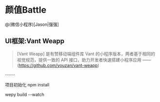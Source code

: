 # 颜值Battle

@(微信小程序)[Jason|强强]

## UI框架:Vant Weapp

> [Vant Weapp] 是有赞移动端组件库 Vant 的小程序版本，两者基于相同的视觉规范，提供一致的 API 接口，助力开发者快速搭建小程序应用 —— (https://github.com/youzan/vant-weapp)

········

项目初始化
npm  install

wepy build --watch
